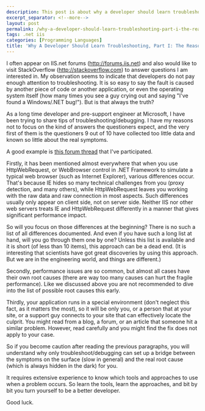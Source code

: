 ```yaml
---
description: This post is about why a developer should learn troubleshooting skills.
excerpt_separator: <!--more-->
layout: post
permalink: /why-a-developer-should-learn-troubleshooting-part-i-the-reasons-bfccd3cf5529
tags: .net iis
categories: [Programming Languages]
title: 'Why A Developer Should Learn Troubleshooting, Part I: The Reasons'
---
```

I often appear on IIS.net forums (http://forums.iis.net) and also would like to visit StackOverflow (http://stackoverflow.com) to answer questions I am interested in. My observation seems to indicate that developers do not pay enough attention to troubleshooting. It is so easy to say the fault is caused by another piece of code or another application, or even the operating system itself (how many times you see a guy crying out and saying "I've found a Windows/.NET bug!"). But is that always the truth?
<!--more-->

As a long time developer and pre-support engineer at Microsoft, I have been trying to share tips of troubleshooting/debugging. I have my reasons not to focus on the kind of answers the questioners expect, and the very first of them is the questioners 9 out of 10 have collected too little data and known so little about the real symptoms.

A good example is [this forum thread](http://forums.iis.net/t/1191449.aspx) that I've participated.

Firstly, it has been mentioned almost everywhere that when you use HttpWebRequest, or WebBrowser control in .NET Framework to simulate a typical web browser (such as Internet Explorer), various differences occur. That's because IE hides so many technical challenges from you (proxy detection, and many others), while HttpWebRequest leaves you working with the raw data and raw connection in most aspects. Such differences usually only appear on client side, not on server side. Neither IIS nor other web servers treats IE and HttpWebRequest differently in a manner that gives significant performance impact.

So will you focus on those differences at the beginning? There is no such a list of all differences documented. And even if you have such a long list at hand, will you go through them one by one? Unless this list is available and it is short (of less than 10 items), this approach can be a dead end. (It is interesting that scientists have got great discoveries by using this approach. But we are in the engineering world, and things are different.)

Secondly, performance issues are so common, but almost all cases have their own root causes (there are way too many causes can hurt the fragile performance). Like we discussed above you are not recommended to dive into the list of possible root causes this early.

Thirdly, your application runs in a special environment (don't neglect this fact, as it matters the most), so it will be only you, or a person that at your site, or a support guy connects to your site that can effectively locate the culprit. You might read from a blog, a forum, or an article that someone hit a similar problem. However, read carefully and you might find the fix does not apply to your case.

So if you become caution after reading the previous paragraphs, you will understand why only troubleshoot/debugging can set up a bridge between the symptoms on the surface (slow in general) and the real root cause (which is always hidden in the dark) for you.

It requires extensive experience to know which tools and approaches to use when a problem occurs. So learn the tools, learn the approaches, and bit by bit you turn yourself to be a better developer.

Good luck.

